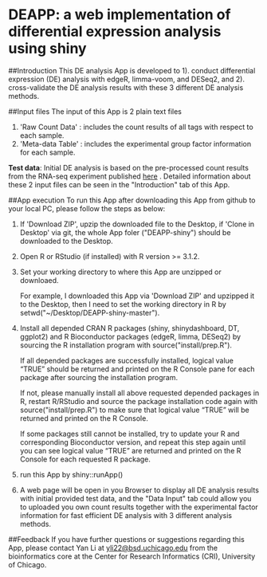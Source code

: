 # DEAPP: a web implementation of differential expression analysis using shiny

##Introduction
This DE analysis App is developed to 1). conduct differential expression (DE) analysis with edgeR, limma-voom, and DESeq2, and 2). cross-validate the DE analysis results with these 3 different DE analysis methods.

##Input files
The input of this App is 2 plain text files

1. 'Raw Count Data' : includes the count results of all tags with respect to each sample.  
2. 'Meta-data Table' : includes the experimental group factor information for each sample.

**Test data**: Initial DE analysis is based on the pre-processed count results from the RNA-seq experiment published [here](http://journals.plos.org/plosone/article?id=10.1371/journal.pone.0031229) . Detailed information about these 2 input files can be seen in the "Introduction" tab of this App.

##App execution
To run this App after downloading this App from github to your local PC, please follow the steps as below:

1. If 'Download ZIP', upzip the downloaded file to the Desktop, if 'Clone in Desktop' via git, the whole App foler ("DEAPP-shiny") should be downloaded to the Desktop. 

2. Open R or RStudio (if installed) with R version >= 3.1.2.

3. Set your working directory to where this App are unzipped or downloaed. 

   For example, I downloaded this App via 'Download ZIP' and upzipped it to the Desktop, then I need to set the working directory in R by setwd("~/Desktop/DEAPP-shiny-master").
   
4. Install all depended CRAN R packages (shiny, shinydashboard, DT, ggplot2) and R Bioconductor packages (edgeR, limma, DESeq2) by sourcing the R installation program with source("install/prep.R"). 

    If all depended packages are successfully installed, logical value “TRUE” should be returned and printed on the R Console pane for each package after sourcing the installation program. 
    
    If not, please manually install all above requested depended packages in R, restart R/RStudio and source the package installation code again with source("install/prep.R") to make sure that logical value “TRUE” will be returned and printed on the R Console. 
    
    If some packages still cannot be installed, try to update your R and corresponding Bioconductor version, and repeat this step again until you can see logical value “TRUE” are returned and printed on the R Console for each requested R package.
    
5. run this App by shiny::runApp()

6. A web page will be open in you Browser to display all DE analysis results with initial provided test data, and the "Data Input" tab could allow you to uploaded you own count results together with the experimental factor information for fast efficient DE analysis with 3 different analysis methods.

##Feedback
If you have further questions or suggestions regarding this App, please contact Yan Li at yli22@bsd.uchicago.edu from the bioinformatics core at the Center for Research Informatics (CRI), University of Chicago.
